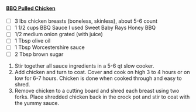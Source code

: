 #### [BBQ Pulled Chicken](https://natashaskitchen.com/slow-cooker-bbq-chicken-recipe/)

- [ ] 3 lbs chicken breasts (boneless, skinless), about 5-6 count
- [ ] 1 1/2 cups BBQ Sauce I used Sweet Baby Rays Honey BBQ
- [ ] 1/2 medium onion grated (with juice)
- [ ] 1 Tbsp olive oil
- [ ] 1 Tbsp Worcestershire sauce
- [ ] 2 Tbsp brown sugar

1. Stir together all sauce ingredients in a 5-6 qt slow cooker.
1. Add chicken and turn to coat. Cover and cook on high 3 to 4 hours or on low for 6-7 hours. Chicken is done when cooked through and easy to shred.
1. Remove chicken to a cutting board and shred each breast using two forks. Place shredded chicken back in the crock pot and stir to coat with the yummy sauce.